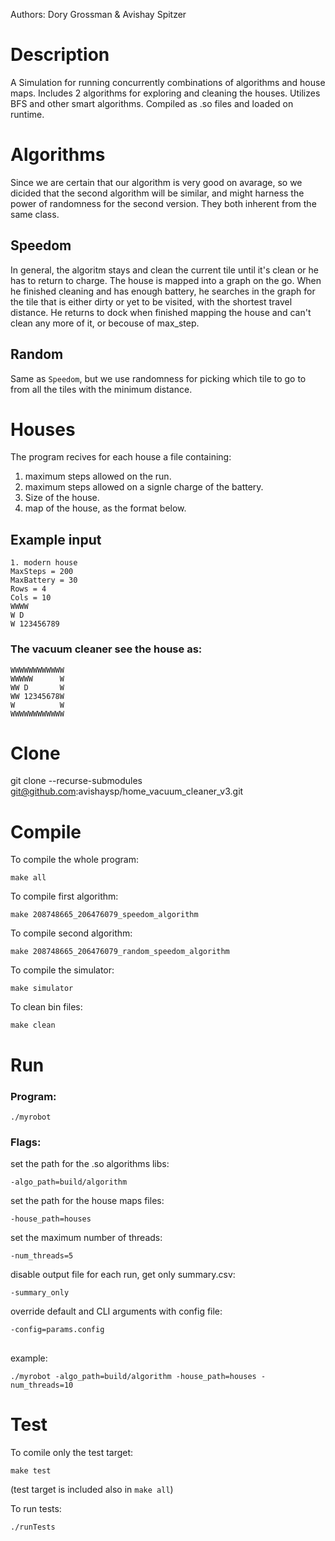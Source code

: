Authors: Dory Grossman & Avishay Spitzer

# Description
A Simulation for running concurrently combinations of algorithms and house maps. Includes 2 algorithms for exploring and cleaning the houses. Utilizes BFS and other smart algorithms. Compiled as .so files and loaded on runtime.

# Algorithms
Since we are certain that our algorithm is very good on avarage, so we dicided that the second algorithm will be similar, and might harness the power of randomness for the second version. They both inherent from the same class.

## Speedom
In general, the algoritm stays and clean the current tile until it's clean or he has to return to charge.
The house is mapped into a graph on the go.
When he finished cleaning and has enough battery, he searches in the graph for the tile that is either dirty or yet to be visited, with the shortest travel distance.
He returns to dock when finished mapping the house and can't clean any more of it, or becouse of max_step.

## Random
Same as `Speedom`, but we use randomness for picking which tile to go to from all the tiles with the minimum distance.

# Houses

The program recives for each house a file containing:
1. maximum steps allowed on the run.
2. maximum steps allowed on a signle charge of the battery.
3. Size of the house.
4. map of the house, as the format below.

## Example input
```
1. modern house
MaxSteps = 200
MaxBattery = 30
Rows = 4
Cols = 10
WWWW
W D
W 123456789
```

### The vacuum cleaner see the house as:
```
WWWWWWWWWWWW
WWWWW      W
WW D       W
WW 12345678W
W          W
WWWWWWWWWWWW
```
# Clone

git clone --recurse-submodules git@github.com:avishaysp/home_vacuum_cleaner_v3.git


# Compile

To compile the whole program:

`make all`


To compile first algorithm:

`make 208748665_206476079_speedom_algorithm`

To compile second algorithm:

`make 208748665_206476079_random_speedom_algorithm`

To compile the simulator:

`make simulator`

To clean bin files:

`make clean`

# Run

### Program:

`./myrobot`

### Flags:
set the path for the .so algorithms libs:

`-algo_path=build/algorithm`

set the path for the house maps files:

`-house_path=houses`

set the maximum number of threads:

`-num_threads=5`

disable output file for each run, get only summary.csv:

`-summary_only`

override default and CLI arguments with config file:

`-config=params.config`

##
example:

`./myrobot -algo_path=build/algorithm -house_path=houses -num_threads=10`

# Test

To comile only the test target:

`make test`

(test target is included also in `make all`)

To run tests:

`./runTests`
